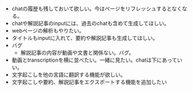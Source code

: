 - chatの履歴も残しておいて欲しい。今はページをリフレッシュするとなくなる。
- chatや解説記事のinputには、過去のchatも含めて生成してほしい。
- webページの解析もやりたい。
- タイトルもinputに入れて、要約や解説記事も生成してほしい。
- バグ
  - 解説記事の内容が動画や文書と関係ない。バグ。
- 動画とtranscriptionを横に並べたい。一緒に見たい。chatは下にあっていい。
- 文字起こしを他の言語に翻訳する機能が欲しい。
- 文字起こしや要約、解説記事をエクスポートする機能を追加したい
